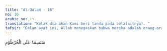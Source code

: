 ```yaml
---
title: "Al-Qalam - 16"
no: 16
arabic_no: ١٦
translation: "Kelak dia akan Kami beri tanda pada belalai(nya). "
tafsir: "Dalam ayat ini, Allah menegaskan bahwa mereka adalah orang-orang yang benar-benar sesat, dan Ia akan menjadikan mereka hina di dunia. Untuk menyatakan kehinaan mereka itu, Allah akan memberi tanda di hidung mereka seperti belalai gajah, sehingga setiap orang mengetahui keadaan mereka yang sebenarnya. Maksud memberi tanda di hidung mereka ialah agar semua orang mengetahui bahwa mereka adalah orang jahat dan banyak dosa, sehingga mudah dikenali."
---
```


سَنَسِمُهٗ عَلَى الْخُرْطُوْمِ 
